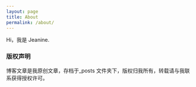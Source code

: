 ```yaml
---
layout: page
title: About
permalink: /about/
---
```


Hi，我是 Jeanine.

### 版权声明

博客文章是我原创文章，存档于_posts 文件夹下，版权归我所有，转载请与我联系获得授权许可。

